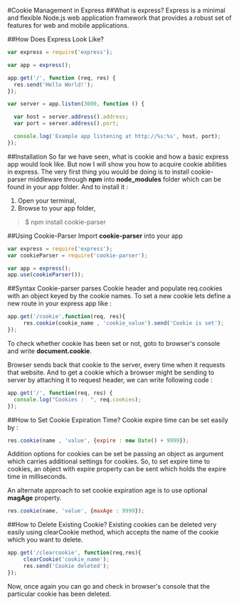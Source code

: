 #Cookie Management in Express 
##What is express?
Express is a minimal and flexible Node.js web application framework that provides a robust set of features for web and mobile applications.


##How Does Express Look Like?

```javascript
var express = require('express');

var app = express();

app.get('/', function (req, res) {
  res.send('Hello World!');
});

var server = app.listen(3000, function () {

  var host = server.address().address;
  var port = server.address().port;

  console.log('Example app listening at http://%s:%s', host, port);
});
```

##Installation
So far we have seen, what is cookie and how a basic express app would look like. But now I will show you how to acquire cookie abilities in express. The very first thing you would be doing is to install cookie-parser middleware through **npm** into **node_modules** folder which can be found in your app folder. And to install it :

1. Open your terminal,
2. Browse to your app folder,
>$ npm install cookie-parser

##Using Cookie-Parser
Import **cookie-parser** into your app
```javascript
var express = require('express');
var cookieParser = require('cookie-parser');

var app = express();
app.use(cookieParser());
```
##Syntax
Cookie-parser parses Cookie header and populate req.cookies with an object keyed by the cookie names. To set a new cookie lets define a new route in your express app like :
```javascript
app.get('/cookie',function(req, res){
     res.cookie(cookie_name , 'cookie_value').send('Cookie is set');
});
```
To check whether cookie has been set or not, goto to browser's console and write **document.cookie**.

Browser sends back that cookie to the server, every time when it requests that website. And to get a cookie which a browser might be sending to server by attaching it to request header, we can write following code :
```javascript
app.get('/', function(req, res) {
  console.log("Cookies :  ", req.cookies);
});
```
##How to Set Cookie Expiration Time?
Cookie expire time can be set easily by :
```javascript
res.cookie(name , 'value', {expire : new Date() + 9999});
```
Addition options for cookies can be set be passing an object as argument which carries additional settings for cookies. So, to set expire time to cookies, an object with expire property can be sent which holds the expire time in milliseconds.

An alternate approach to set cookie expiration age is to use optional **magAge** property.
```javascript
res.cookie(name, 'value', {maxAge : 9999});
```
##How to Delete Existing Cookie?
Existing cookies can be deleted very easily using clearCookie method, which accepts the name of the cookie which you want to delete.
```javascript
app.get('/clearcookie', function(req,res){
     clearCookie('cookie_name');
     res.send('Cookie deleted');
});
```
Now, once again you can go and check in browser's console that the particular cookie has been deleted.